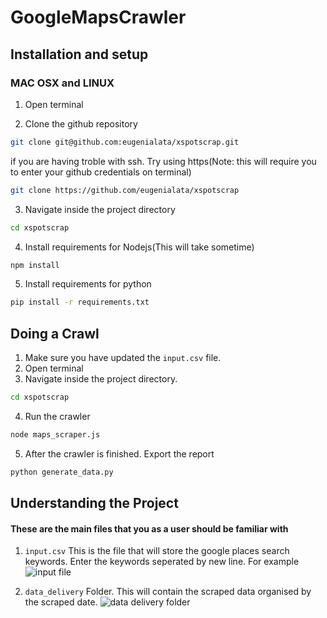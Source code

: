 # GoogleMapsCrawler

## Installation and setup

### MAC OSX and LINUX

1. Open terminal

2. Clone the github repository
```sh
git clone git@github.com:eugenialata/xspotscrap.git
```
if you are having troble with ssh. Try using https(Note: this will require you to enter your github credentials on terminal)
```sh
git clone https://github.com/eugenialata/xspotscrap
```
3. Navigate inside the project directory
```sh
cd xspotscrap
```
4. Install requirements for Nodejs(This will take sometime)
```sh
npm install
```
5. Install requirements for python
```sh
pip install -r requirements.txt
```

## Doing a Crawl
1. Make sure you have updated the `input.csv` file.
2. Open terminal
3. Navigate inside the project directory.
```sh
cd xspotscrap
```
4. Run the crawler
```sh
node maps_scraper.js
```

5. After the crawler is finished. Export the report
```sh
python generate_data.py
```

## Understanding the Project
#### These are the main files that you as a user should be familiar with

1. `input.csv`
This is the file that will store the google places search keywords. Enter the keywords seperated by new line. For example
![input file](https://i.ibb.co/P4HGWR7/On-Paste-20200109-212026.png)

2. `data_delivery` Folder.
This will contain the scraped data organised by the scraped date.
![data delivery folder](https://i.ibb.co/QrrZjHw/image.png)

